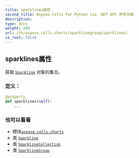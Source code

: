 ```yaml
---
title: sparklines属性
second_title: Aspose.Cells for Python via .NET API 参考文献
description:
type: docs
weight: 260
url: /zh/aspose.cells.charts/sparklinegroup/sparklines/
is_root: false
---
```

## sparklines属性

获取 [`Sparkline`](/cells/python-net/zh/aspose.cells.charts/sparkline) 对象的集合。
### 定义：
```python
@property
def sparklines(self):
    ...
```

### 也可以看看
* 模块[`aspose.cells.charts`](../../)
* 类 [`Sparkline`](/cells/python-net/zh/aspose.cells.charts/sparkline)
* 类 [`SparklineCollection`](/cells/python-net/zh/aspose.cells.charts/sparklinecollection)
* 类 [`SparklineGroup`](/cells/python-net/zh/aspose.cells.charts/sparklinegroup)
